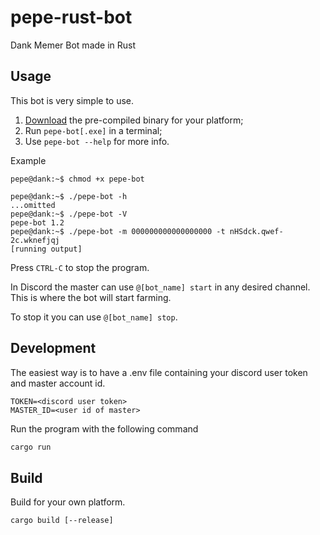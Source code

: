 # pepe-rust-bot

Dank Memer Bot made in Rust

## Usage

This bot is very simple to use.

1. [Download](https://github.com/hubble459/pepe-rust-bot/releases/latest) the pre-compiled binary for your platform;
2. Run `pepe-bot[.exe]` in a terminal;
3. Use `pepe-bot --help` for more info.

Example

```console
pepe@dank:~$ chmod +x pepe-bot

pepe@dank:~$ ./pepe-bot -h
...omitted
pepe@dank:~$ ./pepe-bot -V
pepe-bot 1.2
pepe@dank:~$ ./pepe-bot -m 000000000000000000 -t nHSdck.qwef-2c.wknefjqj
[running output]
```

Press `CTRL-C` to stop the program.

In Discord the master can use `@[bot_name] start` in any desired channel. This is where the bot will start farming.

To stop it you can use `@[bot_name] stop`.

## Development

The easiest way is to have a .env file containing your discord user token and master account id.

```properties
TOKEN=<discord user token>
MASTER_ID=<user id of master>
```

Run the program with the following command

```apache
cargo run
```

## Build

Build for your own platform.

```apache
cargo build [--release]
```
